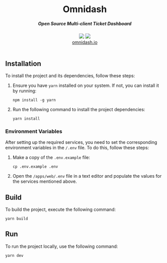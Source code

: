 <div align="center">
    <h1 align="center">Omnidash</h1>
    <h5>Open Source Multi-client Ticket Dashboard</h5>
</div>

<div align="center">
  <a href="https://sonarcloud.io/api/project_badges/measure?project=bartvdbraak_omnidash&metric=alert_status"><img src="https://sonarcloud.io/api/project_badges/measure?project=bartvdbraak_omnidash&metric=alert_status" /></a>
  <a href="https://github.com/bartvdbraak/omnidash/deployments/activity_log?environment=Production"><img src="https://img.shields.io/github/deployments/bartvdbraak/omnidash/production?label=vercel&logo=vercel" /></a>
</div>

<div align="center">
  <a href="https://omnidash.io?ref=github">omnidash.io</a>
</div>
<br/>


## Installation

To install the project and its dependencies, follow these steps:

1.  Ensure you have `yarn` installed on your system. If not, you can install it by running:

    ```sh-session
    npm install -g yarn
    ```

2.  Run the following command to install the project dependencies:
    ```sh-session
    yarn install
    ```

### Environment Variables

After setting up the required services, you need to set the corresponding environment variables in the `/.env` file. To do this, follow these steps:

1.  Make a copy of the `.env.example` file:
    ```sh-session
    cp .env.example .env
    ```
2.  Open the `/apps/web/.env` file in a text editor and populate the values for the services mentioned above.

## Build

To build the project, execute the following command:

```sh-session
yarn build
```

## Run

To run the project locally, use the following command:

```sh-session
yarn dev
```
